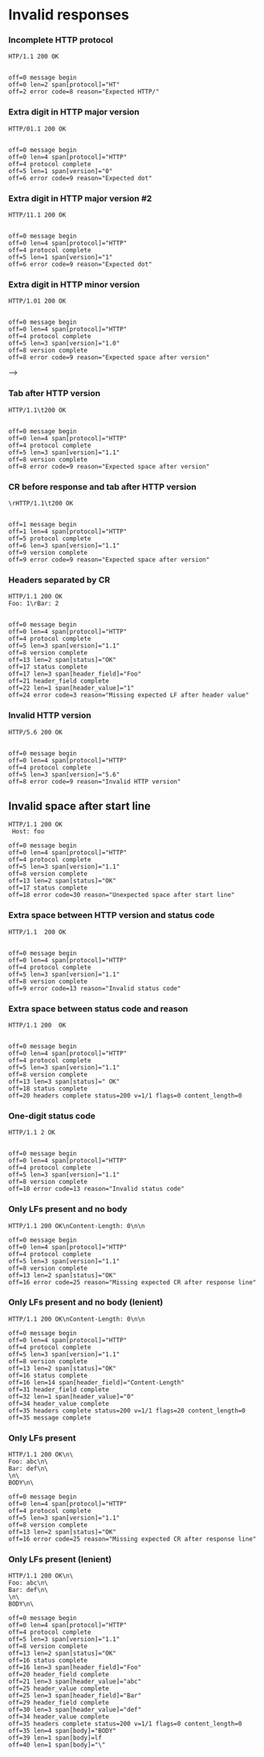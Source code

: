 Invalid responses
=================

### Incomplete HTTP protocol

<!-- meta={"type": "response"} -->
```http
HTP/1.1 200 OK


```

```log
off=0 message begin
off=0 len=2 span[protocol]="HT"
off=2 error code=8 reason="Expected HTTP/"
```

### Extra digit in HTTP major version

<!-- meta={"type": "response"} -->
```http
HTTP/01.1 200 OK


```

```log
off=0 message begin
off=0 len=4 span[protocol]="HTTP"
off=4 protocol complete
off=5 len=1 span[version]="0"
off=6 error code=9 reason="Expected dot"
```

### Extra digit in HTTP major version #2

<!-- meta={"type": "response"} -->
```http
HTTP/11.1 200 OK


```

```log
off=0 message begin
off=0 len=4 span[protocol]="HTTP"
off=4 protocol complete
off=5 len=1 span[version]="1"
off=6 error code=9 reason="Expected dot"
```

### Extra digit in HTTP minor version

<!-- meta={"type": "response"} -->
```http
HTTP/1.01 200 OK


```

```log
off=0 message begin
off=0 len=4 span[protocol]="HTTP"
off=4 protocol complete
off=5 len=3 span[version]="1.0"
off=8 version complete
off=8 error code=9 reason="Expected space after version"
```
-->

### Tab after HTTP version

<!-- meta={"type": "response"} -->
```http
HTTP/1.1\t200 OK


```

```log
off=0 message begin
off=0 len=4 span[protocol]="HTTP"
off=4 protocol complete
off=5 len=3 span[version]="1.1"
off=8 version complete
off=8 error code=9 reason="Expected space after version"
```

### CR before response and tab after HTTP version

<!-- meta={"type": "response"} -->
```http
\rHTTP/1.1\t200 OK


```

```log
off=1 message begin
off=1 len=4 span[protocol]="HTTP"
off=5 protocol complete
off=6 len=3 span[version]="1.1"
off=9 version complete
off=9 error code=9 reason="Expected space after version"
```

### Headers separated by CR

<!-- meta={"type": "response"} -->
```http
HTTP/1.1 200 OK
Foo: 1\rBar: 2


```

```log
off=0 message begin
off=0 len=4 span[protocol]="HTTP"
off=4 protocol complete
off=5 len=3 span[version]="1.1"
off=8 version complete
off=13 len=2 span[status]="OK"
off=17 status complete
off=17 len=3 span[header_field]="Foo"
off=21 header_field complete
off=22 len=1 span[header_value]="1"
off=24 error code=3 reason="Missing expected LF after header value"
```

### Invalid HTTP version

<!-- meta={"type": "response"} -->
```http
HTTP/5.6 200 OK


```

```log
off=0 message begin
off=0 len=4 span[protocol]="HTTP"
off=4 protocol complete
off=5 len=3 span[version]="5.6"
off=8 error code=9 reason="Invalid HTTP version"
```

## Invalid space after start line

<!-- meta={"type": "response"} -->
```http
HTTP/1.1 200 OK
 Host: foo
```

```log
off=0 message begin
off=0 len=4 span[protocol]="HTTP"
off=4 protocol complete
off=5 len=3 span[version]="1.1"
off=8 version complete
off=13 len=2 span[status]="OK"
off=17 status complete
off=18 error code=30 reason="Unexpected space after start line"
```

### Extra space between HTTP version and status code

<!-- meta={"type": "response"} -->
```http
HTTP/1.1  200 OK


```

```log
off=0 message begin
off=0 len=4 span[protocol]="HTTP"
off=4 protocol complete
off=5 len=3 span[version]="1.1"
off=8 version complete
off=9 error code=13 reason="Invalid status code"
```

### Extra space between status code and reason

<!-- meta={"type": "response"} -->
```http
HTTP/1.1 200  OK


```

```log
off=0 message begin
off=0 len=4 span[protocol]="HTTP"
off=4 protocol complete
off=5 len=3 span[version]="1.1"
off=8 version complete
off=13 len=3 span[status]=" OK"
off=18 status complete
off=20 headers complete status=200 v=1/1 flags=0 content_length=0
```

### One-digit status code

<!-- meta={"type": "response"} -->
```http
HTTP/1.1 2 OK


```

```log
off=0 message begin
off=0 len=4 span[protocol]="HTTP"
off=4 protocol complete
off=5 len=3 span[version]="1.1"
off=8 version complete
off=10 error code=13 reason="Invalid status code"
```

### Only LFs present and no body

<!-- meta={"type": "response"} -->
```http
HTTP/1.1 200 OK\nContent-Length: 0\n\n
```

```log
off=0 message begin
off=0 len=4 span[protocol]="HTTP"
off=4 protocol complete
off=5 len=3 span[version]="1.1"
off=8 version complete
off=13 len=2 span[status]="OK"
off=16 error code=25 reason="Missing expected CR after response line"
```

### Only LFs present and no body (lenient)

<!-- meta={"type": "response-lenient-all"} -->
```http
HTTP/1.1 200 OK\nContent-Length: 0\n\n
```

```log
off=0 message begin
off=0 len=4 span[protocol]="HTTP"
off=4 protocol complete
off=5 len=3 span[version]="1.1"
off=8 version complete
off=13 len=2 span[status]="OK"
off=16 status complete
off=16 len=14 span[header_field]="Content-Length"
off=31 header_field complete
off=32 len=1 span[header_value]="0"
off=34 header_value complete
off=35 headers complete status=200 v=1/1 flags=20 content_length=0
off=35 message complete
```

### Only LFs present

<!-- meta={"type": "response"} -->
```http
HTTP/1.1 200 OK\n\
Foo: abc\n\
Bar: def\n\
\n\
BODY\n\
```

```log
off=0 message begin
off=0 len=4 span[protocol]="HTTP"
off=4 protocol complete
off=5 len=3 span[version]="1.1"
off=8 version complete
off=13 len=2 span[status]="OK"
off=16 error code=25 reason="Missing expected CR after response line"
```

### Only LFs present (lenient)

<!-- meta={"type": "response-lenient-all"} -->
```http
HTTP/1.1 200 OK\n\
Foo: abc\n\
Bar: def\n\
\n\
BODY\n\
```

```log
off=0 message begin
off=0 len=4 span[protocol]="HTTP"
off=4 protocol complete
off=5 len=3 span[version]="1.1"
off=8 version complete
off=13 len=2 span[status]="OK"
off=16 status complete
off=16 len=3 span[header_field]="Foo"
off=20 header_field complete
off=21 len=3 span[header_value]="abc"
off=25 header_value complete
off=25 len=3 span[header_field]="Bar"
off=29 header_field complete
off=30 len=3 span[header_value]="def"
off=34 header_value complete
off=35 headers complete status=200 v=1/1 flags=0 content_length=0
off=35 len=4 span[body]="BODY"
off=39 len=1 span[body]=lf
off=40 len=1 span[body]="\"
```